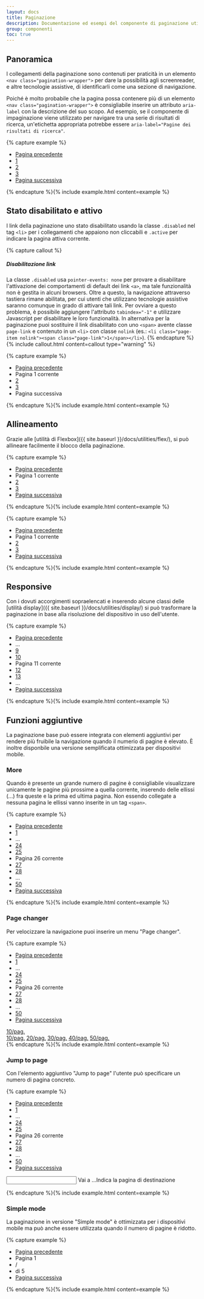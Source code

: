 ```yaml
---
layout: docs
title: Paginazione
description: Documentazione ed esempi del componente di paginazione utile per indicare una serie di contenuti correlati tra più pagine.
group: componenti
toc: true
---
```


## Panoramica

I collegamenti della paginazione sono contenuti per praticità in un elemento `<nav class="pagination-wrapper">` per dare la possibilità agli screenreader, e altre tecnologie assistive, di identificarli come una sezione di navigazione.

Poiché è molto probabile che la pagina possa contenere più di un elemento `<nav class="pagination-wrapper">` è consigliabile inserire un attributo `aria-label` con la descrizione del suo scopo. Ad esempio, se il componente di impaginazione viene utilizzato per navigare tra una serie di risultati di ricerca, un'etichetta appropriata potrebbe essere `aria-label="Pagine dei risultati di ricerca"`.

{% capture example %}
<nav class="pagination-wrapper" aria-label="Esempio di navigazione della pagina">
  <ul class="pagination">
    <li class="page-item">
      <a class="page-link" href="#" aria-label="Pagina precedente">
        <span class="it-chevron-left" aria-hidden="true"></span>
        <span class="sr-only">Pagina precedente</span>
      </a>
    </li>
    <li class="page-item"><a class="page-link" href="#">1</a></li>
    <li class="page-item"><a class="page-link" href="#">2</a></li>
    <li class="page-item"><a class="page-link" href="#">3</a></li>
    <li class="page-item">
      <a class="page-link" href="#" aria-label="Pagina successiva">
        <span class="it-chevron-right" aria-hidden="true"></span>
        <span class="sr-only">Pagina successiva</span>
      </a>
    </li>
  </ul>
</nav>
{% endcapture %}{% include example.html content=example %}

## Stato disabilitato e attivo

I link della paginazione uno stato disabilitato usando la classe `.disabled` nel tag `<li>` per i collegamenti che appaiono non cliccabili e `.active` per indicare la pagina attiva corrente.

{% capture callout %}
##### Disabilitazione link

La classe `.disabled` usa `pointer-events: none` per provare a disabilitare l'attivazione dei comportamenti di default dei link `<a>`, ma tale funzionalità non è gestita in alcuni browsers. Oltre a questo, la navigazione attraverso tastiera rimane abilitata, per cui utenti che utilizzano tecnologie assistive saranno comunque in grado di attivare tali link. Per ovviare a questo problema, è possibile aggiungere l'attributo `tabindex="-1"` e utilizzare Javascript per disabilitare le loro funzionalità.
In alternativa per la paginazione puoi sostituire il link disabilitato con uno `<span>` avente classe `page-link` e contenuto in un `<li>` con classe `nolink` (es.: `<li class="page-item nolink"><span class="page-link">1</span></li>`).
{% endcapture %}{% include callout.html content=callout type="warning" %}

{% capture example %}
<nav class="pagination-wrapper" aria-label="Esempio di paginazione">
  <ul class="pagination">
    <li class="page-item disabled">
      <a class="page-link" href="#" tabindex="-1">
        <i class="it-chevron-left"></i><span class="sr-only">Pagina precedente</span>
      </a>
    </li>
    <li class="page-item active">
      <span class="page-link">
        <span class="d-inline-block d-sm-none">Pagina</span>
        1
        <span class="sr-only">corrente</span>
      </span>
    </li>
    <li class="page-item"><a class="page-link" href="#">2</a></li>
    <li class="page-item"><a class="page-link" href="#">3</a></li>
    <li class="page-item nolink">
      <span class="page-link">
        <i class="it-chevron-right"></i><span class="sr-only">Pagina successiva</span>
      </span>
    </li>
  </ul>
</nav>
{% endcapture %}{% include example.html content=example %}

## Allineamento

Grazie alle [utilità di Flexbox]({{ site.baseurl }}/docs/utilities/flex/), si può allineare facilmente il blocco della paginazione.

{% capture example %}
<nav class="pagination-wrapper" aria-label="...">
  <ul class="pagination justify-content-center">
    <li class="page-item disabled">
      <a class="page-link" href="#" tabindex="-1">
        <i class="it-chevron-left"></i><span class="sr-only">Pagina precedente</span>
      </a>
    </li>
    <li class="page-item active">
      <span class="page-link">
        <span class="d-inline-block d-sm-none">Pagina</span>
        1
        <span class="sr-only">corrente</span>
      </span>
    </li>
    <li class="page-item"><a class="page-link" href="#">2</a></li>
    <li class="page-item"><a class="page-link" href="#">3</a></li>
    <li class="page-item">
      <a class="page-link" href="#">
        <i class="it-chevron-right"></i><span class="sr-only">Pagina successiva</span>
      </a>
    </li>
  </ul>
</nav>
{% endcapture %}{% include example.html content=example %}

{% capture example %}
<nav class="pagination-wrapper" aria-label="...">
  <ul class="pagination justify-content-end">
    <li class="page-item disabled">
      <a class="page-link" href="#" tabindex="-1">
        <i class="it-chevron-left"></i><span class="sr-only">Pagina precedente</span>
      </a>
    </li>
    <li class="page-item active">
      <span class="page-link">
        <span class="d-inline-block d-sm-none">Pagina</span>
        1
        <span class="sr-only">corrente</span>
      </span>
    </li>
    <li class="page-item"><a class="page-link" href="#">2</a></li>
    <li class="page-item"><a class="page-link" href="#">3</a></li>
    <li class="page-item">
      <a class="page-link" href="#">
        <i class="it-chevron-right"></i><span class="sr-only">Pagina successiva</span>
      </a>
    </li>
  </ul>
</nav>
{% endcapture %}{% include example.html content=example %}

## Responsive

Con i dovuti accorgimenti sopraelencati e inserendo alcune classi delle [utilità display]({{ site.baseurl }}/docs/utilities/display/) si può trasformare la paginazione in base alla risoluzione del dispositivo in uso dell'utente.

{% capture example %}
<nav class="pagination-wrapper" aria-label="Esempio di navigazione responsive della pagina">
  <ul class="pagination justify-content-center">
    <li class="page-item">
      <a class="page-link" href="#">
        <i class="it-chevron-left"></i><span class="sr-only">Pagina precedente</span>
      </a>
    </li>
    <li class="page-item nolink d-none d-sm-flex">
        <span class="page-link">...</span>
    </li>
    <li class="page-item d-none d-sm-flex">
      <a class="page-link" href="#">9</a>
    </li>
    <li class="page-item d-none d-sm-flex">
      <a class="page-link" href="#">10</a>
    </li>
    <li class="page-item active">
      <span class="page-link">
        <span class="d-inline-block d-sm-none">Pagina</span>
        11
        <span class="sr-only">corrente</span>
      </span>
    </li>
    <li class="page-item d-none d-sm-flex">
      <a class="page-link" href="#">12</a>
    </li>
    <li class="page-item d-none d-sm-flex">
      <a class="page-link" href="#">13</a>
    </li>
    <li class="page-item nolink d-none d-sm-flex">
      <span class="page-link">...</span>
    </li>
    <li class="page-item">
      <a class="page-link" href="#">
        <i class="it-chevron-right"></i><span class="sr-only">Pagina successiva</span>
      </a>
    </li>
  </ul>
</nav>
{% endcapture %}{% include example.html content=example %}

## Funzioni aggiuntive
La paginazione base può essere integrata con elementi aggiuntivi per rendere più fruibile la navigazione quando il numerio di pagine è elevato. È inoltre disponbile una versione semplificata ottimizzata per dispositivi mobile.

### More
Quando è presente un grande numero di pagine è consigliabile visualizzare unicamente le pagine più prossime a quella corrente, inserendo delle ellissi (...) fra queste e la prima ed ultima pagina. Non essendo collegate a nessuna pagina le ellissi vanno inserite in un tag `<span>`.

{% capture example %}
<nav class="pagination-wrapper" aria-label="Esempio di navigazione con ellissi/more">
  <ul class="pagination">
    <li class="page-item">
      <a class="page-link" href="#">
        <i class="it-chevron-left"></i><span class="sr-only">Pagina precedente</span>
      </a>
    </li>
    <li class="page-item"><a class="page-link" href="#">1</a></li>
    <li class="page-item nolink"><span class="page-link">...</span></li>
    <li class="page-item"><a class="page-link" href="#">24</a></li>
    <li class="page-item"><a class="page-link" href="#">25</a></li>
    <li class="page-item active">
      <span class="page-link">
        <span class="d-inline-block d-sm-none">Pagina</span>
        26
        <span class="sr-only">corrente</span>
      </span>
    </li>
    <li class="page-item"><a class="page-link" href="#">27</a></li>
    <li class="page-item"><a class="page-link" href="#">28</a></li>
    <li class="page-item nolink"><span class="page-link">...</span></li>
    <li class="page-item"><a class="page-link" href="#">50</a></li>
    <li class="page-item">
      <a class="page-link" href="#">
        <i class="it-chevron-right"></i><span class="sr-only">Pagina successiva</span>
      </a>
    </li>
  </ul>
</nav>
{% endcapture %}{% include example.html content=example %}

### Page changer
Per velocizzare la navigazione puoi inserire un menu "Page changer".

{% capture example %}
<nav class="pagination-wrapper" aria-label="Esempio di navigazione con changer">
  <ul class="pagination">
    <li class="page-item">
      <a class="page-link" href="#">
        <i class="it-chevron-left"></i><span class="sr-only">Pagina precedente</span>
      </a>
    </li>
    <li class="page-item"><a class="page-link" href="#">1</a></li>
    <li class="page-item nolink"><span class="page-link">...</span></li>
    <li class="page-item"><a class="page-link" href="#">24</a></li>
    <li class="page-item"><a class="page-link" href="#">25</a></li>
    <li class="page-item active">
      <span class="page-link">
        <span class="d-inline-block d-sm-none">Pagina</span>
        26
        <span class="sr-only">corrente</span>
      </span>
    </li>
    <li class="page-item"><a class="page-link" href="#">27</a></li>
    <li class="page-item"><a class="page-link" href="#">28</a></li>
    <li class="page-item nolink"><span class="page-link">...</span></li>
    <li class="page-item"><a class="page-link" href="#">50</a></li>
    <li class="page-item">
      <a class="page-link" href="#">
        <i class="it-chevron-right"></i><span class="sr-only">Pagina successiva</span>
      </a>
    </li>
  </ul>
  <div class="dropdown">
    <a class="btn btn-secondary dropdown-toggle" href="#" role="button" id="pagerChanger" data-toggle="dropdown" aria-haspopup="true" aria-expanded="false">10/pag.</a>
    <div class="dropdown-menu" aria-labelledby="pagerChanger">
      <a class="dropdown-item active" href="#">10/pag.</a>
      <a class="dropdown-item" href="#">20/pag.</a>
      <a class="dropdown-item" href="#">30/pag.</a>
      <a class="dropdown-item" href="#">40/pag.</a>
      <a class="dropdown-item" href="#">50/pag.</a>
    </div>
  </div>
</nav>
{% endcapture %}{% include example.html content=example %}

### Jump to page
Con l'elemento aggiuntivo "Jump to page" l'utente può specificare un numero di pagina concreto.

{% capture example %}
<nav class="pagination-wrapper" aria-label="Esempio di navigazione con changer">
  <ul class="pagination">
    <li class="page-item">
      <a class="page-link" href="#">
        <i class="it-chevron-left"></i><span class="sr-only">Pagina precedente</span>
      </a>
    </li>
    <li class="page-item"><a class="page-link" href="#">1</a></li>
    <li class="page-item nolink"><span class="page-link">...</span></li>
    <li class="page-item"><a class="page-link" href="#">24</a></li>
    <li class="page-item"><a class="page-link" href="#">25</a></li>
    <li class="page-item active">
      <span class="page-link">
        <span class="d-inline-block d-sm-none">Pagina</span>
        26
        <span class="sr-only">corrente</span>
      </span>
    </li>
    <li class="page-item"><a class="page-link" href="#">27</a></li>
    <li class="page-item"><a class="page-link" href="#">28</a></li>
    <li class="page-item nolink"><span class="page-link">...</span></li>
    <li class="page-item"><a class="page-link" href="#">50</a></li>
    <li class="page-item">
      <a class="page-link" href="#">
        <i class="it-chevron-right"></i><span class="sr-only">Pagina successiva</span>
      </a>
    </li>
  </ul>
  <form>
    <div class="form-group">
      <input type="text" class="form-control" id="jumpToPage" maxlength="3">
      <label for="jumpToPage"><span aria-hidden="true">Vai a ...</span><span class="sr-only">Indica la pagina di destinazione</span></label>
    </div>
  </form>
</nav>
{% endcapture %}{% include example.html content=example %}

### Simple mode
La paginazione in versione "Simple mode" è ottimizzata per i dispositivi mobile ma può anche essere utilizzata quando il numero di pagine è ridotto.

{% capture example %}
<nav class="pagination-wrapper" aria-label="Simple mode">
  <ul class="pagination">
    <li class="page-item disabled">
      <a class="page-link" href="#" arialabel="Previous" tabindex="-1">
        <i class="it-chevron-left"></i><span class="sr-only">Pagina precedente</span>
      </a>
    </li>
    <li class="page-item nolink"><span class="page-link"><span class="sr-only">Pagina </span>1</span></li>
    <li class="page-item nolink"><span class="page-link" aria-hidden="true">/</span></li>
    <li class="page-item nolink"><span class="page-link"><span class="sr-only">di </span>5</span></span></li>
    <li class="page-item">
      <a class="page-link" href="#" arialabel="Next">
        <i class="it-chevron-right"></i><span class="sr-only">Pagina successiva</span>
      </a>
    </li>
  </ul>
</nav>
{% endcapture %}{% include example.html content=example %}
